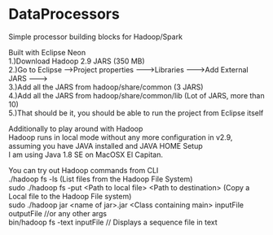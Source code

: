 # DataProcessors
Simple processor building blocks for Hadoop/Spark


Built with Eclipse Neon  
1.)Download Hadoop 2.9 JARS (350 MB)  
2.)Go to Eclipse -->Project properties --->Libraries --->Add External JARS --->   
3.)Add all the JARS from hadoop/share/common (3 JARS)   
4.)Add all the JARS from hadoop/share/common/lib (Lot of JARS, more than 10)    
5.)That should be it, you should be able to run the project from Eclipse itself    


Additionally to play around with Hadoop  
Hadoop runs in local mode without any more configuration in v2.9, assuming you have JAVA installed and JAVA HOME Setup  
I am using Java 1.8 SE on MacOSX El Capitan.  


You can try out Hadoop commands from CLI  
./hadoop fs -ls (List files from the Hadoop File System)   
sudo ./hadoop fs -put \<Path to local file\> \<Path to destination\> (Copy a Local file to the Hadoop File system)   
sudo ./hadoop jar \<name of jar\>.jar \<Class containing main\> inputFile outputFile //or any other args    
bin/hadoop fs -text  inputFile // Displays a sequence file in text   




